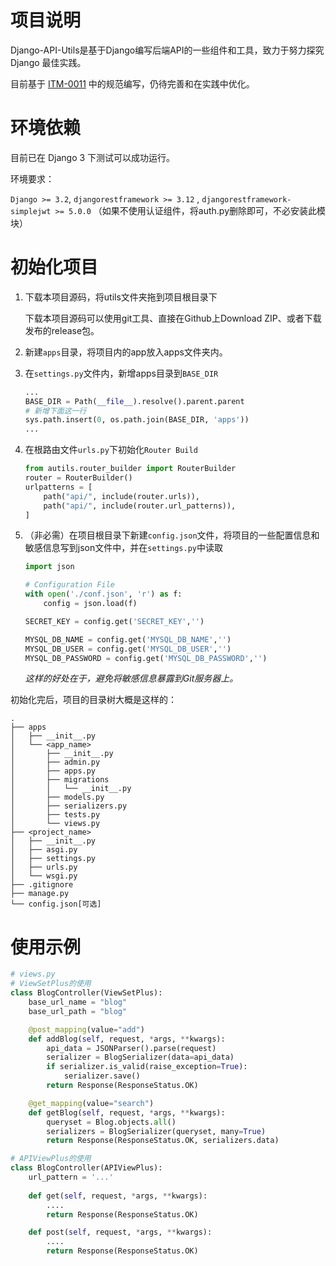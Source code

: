 
# 项目说明

Django-API-Utils是基于Django编写后端API的一些组件和工具，致力于努力探究 Django 最佳实践。

目前基于 [ITM-0011](https://github.com/ITStudioOUC/ITM/blob/main/documents/ITM-0011.txt) 中的规范编写，仍待完善和在实践中优化。

# 环境依赖

目前已在 Django 3 下测试可以成功运行。

环境要求：

`Django >= 3.2`, `djangorestframework >= 3.12` , `djangorestframework-simplejwt >= 5.0.0`
（如果不使用认证组件，将auth.py删除即可，不必安装此模块）

# 初始化项目

1. 下载本项目源码，将utils文件夹拖到项目根目录下

   下载本项目源码可以使用git工具、直接在Github上Download ZIP、或者下载发布的release包。

2. 新建`apps`目录，将项目内的app放入apps文件夹内。

3. 在`settings.py`文件内，新增apps目录到`BASE_DIR`

   ```python
   ...
   BASE_DIR = Path(__file__).resolve().parent.parent
   # 新增下面这一行
   sys.path.insert(0, os.path.join(BASE_DIR, 'apps'))
   ...
   ```

4. 在根路由文件`urls.py`下初始化`Router Build`

   ```python
   from autils.router_builder import RouterBuilder
   router = RouterBuilder()
   urlpatterns = [
       path("api/", include(router.urls)),
       path("api/", include(router.url_patterns)),
   ]
   ```

5. （非必需）在项目根目录下新建`config.json`文件，将项目的一些配置信息和敏感信息写到json文件中，并在`settings.py`中读取

   ```python
   import json
   
   # Configuration File
   with open('./conf.json', 'r') as f:
       config = json.load(f)
   
   SECRET_KEY = config.get('SECRET_KEY','')
   
   MYSQL_DB_NAME = config.get('MYSQL_DB_NAME','')
   MYSQL_DB_USER = config.get('MYSQL_DB_USER','')
   MYSQL_DB_PASSWORD = config.get('MYSQL_DB_PASSWORD','')
   ```

   *这样的好处在于，避免将敏感信息暴露到Git服务器上。*

初始化完后，项目的目录树大概是这样的：

```
.
├── apps
│   ├── __init__.py
│   └── <app_name>
│       ├── __init__.py
│       ├── admin.py
│       ├── apps.py
│       ├── migrations
│       │   └── __init__.py
│       ├── models.py
│       ├── serializers.py
│       ├── tests.py
│       └── views.py
├── <project_name>
│   ├── __init__.py
│   ├── asgi.py
│   ├── settings.py
│   ├── urls.py
│   └── wsgi.py
├── .gitignore
├── manage.py
└── config.json[可选]
```

# 使用示例

```python
# views.py
# ViewSetPlus的使用
class BlogController(ViewSetPlus):
    base_url_name = "blog"
    base_url_path = "blog"

    @post_mapping(value="add")
    def addBlog(self, request, *args, **kwargs):
        api_data = JSONParser().parse(request)
        serializer = BlogSerializer(data=api_data)
        if serializer.is_valid(raise_exception=True):
            serializer.save()
        return Response(ResponseStatus.OK)

    @get_mapping(value="search")
    def getBlog(self, request, *args, **kwargs):
        queryset = Blog.objects.all()
        serializers = BlogSerializer(queryset, many=True)
        return Response(ResponseStatus.OK, serializers.data)

# APIViewPlus的使用
class BlogController(APIViewPlus):
    url_pattern = '...'
    
    def get(self, request, *args, **kwargs):
        ....
        return Response(ResponseStatus.OK)

    def post(self, request, *args, **kwargs):
        ....
        return Response(ResponseStatus.OK)
   

```